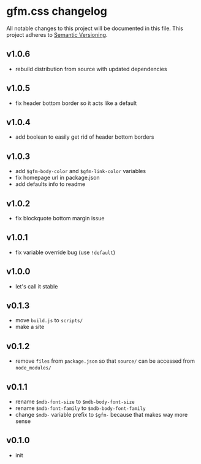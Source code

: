 # gfm.css changelog
All notable changes to this project will be documented in this file.
This project adheres to [Semantic Versioning](http://semver.org/).

## v1.0.6
* rebuild distribution from source with updated dependencies

## v1.0.5
* fix header bottom border so it acts like a default

## v1.0.4
* add boolean to easily get rid of header bottom borders

## v1.0.3
* add `$gfm-body-color` and `$gfm-link-color` variables
* fix homepage url in package.json
* add defaults info to readme

## v1.0.2
* fix blockquote bottom margin issue

## v1.0.1
* fix variable override bug (use `!default`)

## v1.0.0
* let's call it stable

## v0.1.3
* move `build.js` to `scripts/`
* make a site

## v0.1.2
* remove `files` from `package.json` so that `source/` can be accessed from `node_modules/`

## v0.1.1
* rename `$mdb-font-size` to `$mdb-body-font-size`
* rename `$mdb-font-family` to `$mdb-body-font-family`
* change `$mdb-` variable prefix to `$gfm-` because that makes way more sense

## v0.1.0
* init
